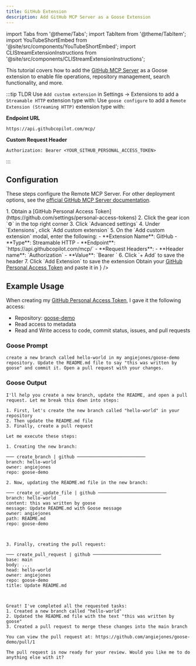 ```yaml
---
title: GitHub Extension
description: Add GitHub MCP Server as a Goose Extension
---
```


import Tabs from '@theme/Tabs';
import TabItem from '@theme/TabItem';
import YouTubeShortEmbed from '@site/src/components/YouTubeShortEmbed';
import CLIStreamExtensionInstructions from '@site/src/components/CLIStreamExtensionInstructions';

<YouTubeShortEmbed videoUrl="https://www.youtube.com/embed/TbmQDv3SQOE" />

This tutorial covers how to add the [GitHub MCP Server](https://github.com/github/github-mcp-server) as a Goose extension to enable file operations, repository management, search functionality, and more.

:::tip TLDR
<Tabs groupId="interface">
  <TabItem value="ui" label="Goose Desktop" default>
  Use `Add custom extension` in Settings → Extensions to add a `Streamable HTTP` extension type with:
  </TabItem>
  <TabItem value="cli" label="Goose CLI">
  Use `goose configure` to add a `Remote Extension (Streaming HTTP)` extension type with:
  </TabItem>
</Tabs>

  **Endpoint URL**
  ```
  https://api.githubcopilot.com/mcp/
  ```
  **Custom Request Header**
  ```
  Authorization: Bearer <YOUR_GITHUB_PERSONAL_ACCESS_TOKEN>
  ```
:::

## Configuration
These steps configure the Remote MCP Server. For other deployment options, see the [official GitHub MCP Server documentation](https://github.com/github/github-mcp-server).

<Tabs groupId="interface">
  <TabItem value="ui" label="Goose Desktop" default>
    1. Obtain a [GitHub Personal Access Token](https://github.com/settings/personal-access-tokens)
    2. Click the gear icon `⚙️` in the top right corner
    3. Click `Advanced settings`
    4. Under `Extensions`, click `Add custom extension`
    5. On the `Add custom extension` modal, enter the following:
       - **Extension Name**: GitHub
       - **Type**: Streamable HTTP
       - **Endpoint**: `https://api.githubcopilot.com/mcp/`
       - **Request Headers**: 
         - **Header name**: `Authorization`
         - **Value**: `Bearer <YOUR_GITHUB_PERSONAL_ACCESS_TOKEN>` 
    6. Click `+ Add` to save the header
    7. Click `Add Extension` to save the extension

  </TabItem>
  <TabItem value="cli" label="Goose CLI">
    <CLIStreamExtensionInstructions
      name="github"
      endpointUri="https://api.githubcopilot.com/mcp/"
      timeout={300}
      headers={[
        { key: "Authorization", value: "Bearer ghp_xxxxxxxxxxxxxxxxxxxxxxxxxxxxxxxxxxxx" }
      ]}
      infoNote={
        <>
          Obtain your <a href="https://github.com/settings/personal-access-tokens" target="_blank" rel="noopener noreferrer">GitHub Personal Access Token</a> and paste it in
        </>
      }
    />

  </TabItem>
</Tabs>

## Example Usage

When creating my [GitHub Personal Access Token](https://github.com/settings/personal-access-tokens), I gave it the following access:
* Repository: [goose-demo](https://github.com/angiejones/goose-demo)
* Read access to metadata
* Read and Write access to code, commit status, issues, and pull requests

### Goose Prompt
```
create a new branch called hello-world in my angiejones/goose-demo repository. Update the README.md file to say "this was written by goose" and commit it. Open a pull request with your changes.
```

### Goose Output

```
I'll help you create a new branch, update the README, and open a pull request. Let me break this down into steps:

1. First, let's create the new branch called "hello-world" in your repository
2. Then update the README.md file
3. Finally, create a pull request

Let me execute these steps:

1. Creating the new branch:

─── create_branch | github ──────────────────────────
branch: hello-world
owner: angiejones
repo: goose-demo

2. Now, updating the README.md file in the new branch:

─── create_or_update_file | github ──────────────────────────
branch: hello-world
content: this was written by goose
message: Update README.md with Goose message
owner: angiejones
path: README.md
repo: goose-demo



3. Finally, creating the pull request:

─── create_pull_request | github ──────────────────────────
base: main
body: ...
head: hello-world
owner: angiejones
repo: goose-demo
title: Update README.md



Great! I've completed all the requested tasks:
1. Created a new branch called "hello-world"
2. Updated the README.md file with the text "this was written by goose"
3. Created a pull request to merge these changes into the main branch

You can view the pull request at: https://github.com/angiejones/goose-demo/pull/1

The pull request is now ready for your review. Would you like me to do anything else with it?
```